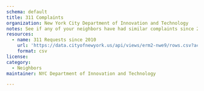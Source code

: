 ```yaml
---
schema: default
title: 311 Complaints
organization: New York City Department of Innovation and Technology
notes: See if any of your neighbors have had similar complaints since 2010
resources:
  - name: 311 Requests since 2010
    url: 'https://data.cityofnewyork.us/api/views/erm2-nwe9/rows.csv?accessType=DOWNLOAD&bom=true&format=true'
    format: csv
license:
category:
  - Neighbors
maintainer: NYC Department of Innovation and Technology

---
```

